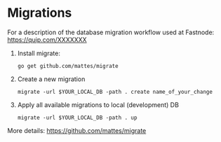 # Migrations

For a description of the database migration workflow used at Fastnode: https://quip.com/XXXXXXX

1. Install migrate:

    ```
    go get github.com/mattes/migrate
    ```

2. Create a new migration

	```
    migrate -url $YOUR_LOCAL_DB -path . create name_of_your_change
    ```

3. Apply all available migrations to local (development) DB

	```
    migrate -url $YOUR_LOCAL_DB -path . up
    ```

More details: https://github.com/mattes/migrate
